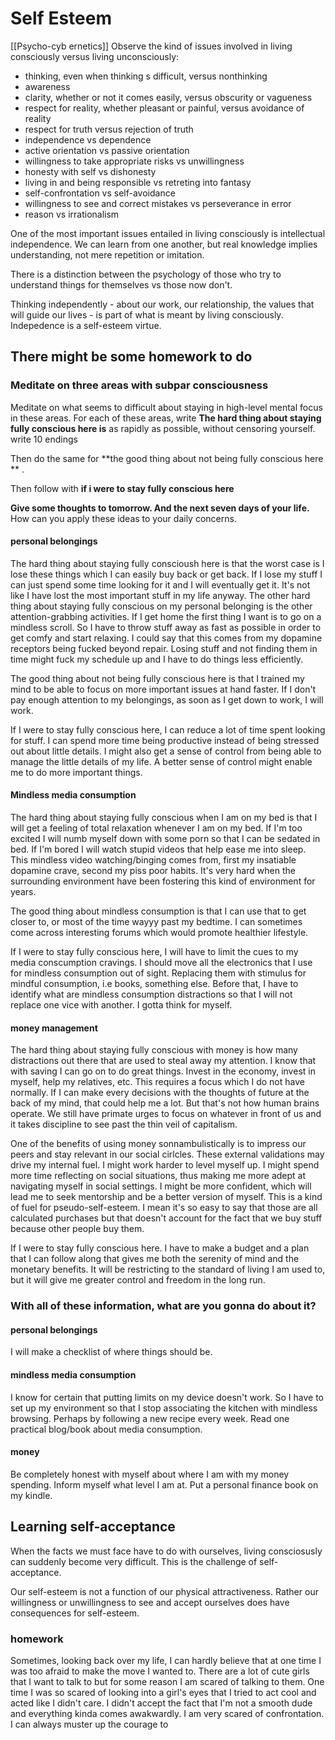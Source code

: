 # Self Esteem
[[Psycho-cyb ernetics]]
Observe the kind of issues involved in living consciously versus living unconsciously:
- thinking, even when thinking s difficult, versus nonthinking
- awareness
- clarity, whether or not it comes easily, versus obscurity or vagueness
- respect for reality, whether pleasant or painful, versus avoidance of reality
- respect for truth versus rejection of truth 
- independence vs dependence
- active orientation vs passive orientation
- willingness to take appropriate risks vs unwillingness
- honesty with self vs dishonesty
- living in and being responsible vs retreting into fantasy
- self-confrontation vs self-avoidance
- willingness to see and correct mistakes vs perseverance in error
- reason vs irrationalism

One of the most important issues entailed in living consciously is intellectual independence. We can learn from one another, but real knowledge implies understanding, not mere repetition or imitation. 

There is a distinction between the psychology of those who try to understand things for themselves vs those now don't. 

Thinking independently - about our work, our relationship, the values that will guide our lives - is part of what is meant by living consciously. Indepedence is a self-esteem virtue. 


## There might be some homework to do

### Meditate on three areas with subpar consciousness
Meditate on what seems to difficult about staying in high-level mental focus in these areas. For each of these areas, write **The hard thing about staying fully conscious here is** as rapidly as possible, without censoring yourself. write 10 endings

Then do the same for **the good thing about not being fully conscious here ** . 

Then follow with **if i were to stay fully conscious here**

**Give some thoughts to tomorrow. And the next seven days of your life.** How can you apply these ideas to your daily concerns. 


#### personal belongings
The hard thing about staying fully conscioush here is that the worst case is I lose these things which I can easily buy back or get back. If I lose my stuff I can just spend some time looking for it and I will eventually get it. It's not like I have lost the most important stuff in my life anyway. The other hard thing about staying fully conscious on my personal belonging is the other attention-grabbing activities. If I get home the first thing I want is to go on a mindless scroll. So I have to throw stuff away as fast as possible in order to get comfy and start relaxing. I could say that this comes from my dopamine receptors being fucked beyond repair. Losing stuff and not finding them in time might fuck my schedule up and I have to do things less efficiently. 

The good thing about not being fully conscious here is that I trained my mind to be able to focus on more important issues at hand faster. If I don't pay enough attention to my belongings, as soon as I get down to work, I will work. 

If I were to stay fully conscious here, I can reduce a lot of time spent looking for stuff. I can spend more time being productive instead of being stressed out about little details. I might also get a sense of control from being able to manage the little details of my life. A better sense of control might enable me to do more important things. 

#### Mindless media consumption
The hard thing about staying fully conscious when I am on my bed is that I will get a feeling of total relaxation whenever I am on my bed. If I'm too excited I will numb myself down with some porn so that I can be sedated in bed. If I'm bored I will watch stupid videos that help ease me into sleep. This mindless video watching/binging comes from, first my insatiable dopamine crave, second my piss poor habits. It's very hard when the surrounding environment have been fostering this kind of environment for years. 

The good thing about mindless consumption is that I can use that to get closer to, or most of the time wayyy past my bedtime. I can sometimes come across interesting forums which would promote healthier lifestyle. 

If I were to stay fully conscious here, I will have to limit the cues to my media conscumption cravings. I should move all the electronics that I use for mindless consumption out of sight. Replacing them with stimulus for mindful consumption, i.e books, something else. Before that, I have to identify what are mindless consumption distractions so that I will not replace one vice with another. I gotta think for myself. 


#### money management
The hard thing about staying fully conscious with money is how many distractions out there that are used to steal away my attention. I know that with saving I can go on to do great things. Invest in the economy, invest in myself, help my relatives, etc. This requires a focus which I do not have normally. If I can make every decisions with the thoughts of future at the back of my mind, that could help me a lot. But that's not how human brains operate. We still have primate urges to focus on whatever in front of us and it takes discipline to see past the thin veil of capitalism.

One of the benefits of using money sonnambulistically is to impress our peers and stay relevant in our social cirlcles. These external validations may drive my internal fuel. I might work harder to level myself up. I might spend more time reflecting on social situations, thus making me more adept at navigating myself in social settings. I might be more confident, which will lead me to seek mentorship and be a better version of myself. This is a kind of fuel for pseudo-self-esteem. I mean it's so easy to say that those are all calculated purchases but that doesn't account for the fact that we buy stuff because other people buy them. 

If I were to stay fully conscious here. I have to make a budget and a plan that I can follow along that gives me both the serenity of mind and the monetary benefits. It will be restricting to the standard of living I am used to, but it will give me greater control and freedom in the long run. 

### With all of these information, what are you gonna do about it?
#### personal belongings
I will make a checklist of where things should be.  
#### mindless media consumption
I know for certain that putting limits on my device doesn't work. So I have to set up my environment so that I stop associating the kitchen with mindless browsing. Perhaps by following a new recipe every week. Read one practical blog/book about media consumption.
#### money
Be completely honest with myself about where I am with my money spending. Inform myself what level I am at. Put a personal finance book on my kindle. 

## Learning self-acceptance 
When the facts we must face have to do with ourselves, living consciosusly can suddenly become very difficult. This is the challenge of self-acceptance. 

Our self-esteem is not a function of our physical attractiveness. Rather our willingness or unwillingness to see and accept ourselves does have consequences for self-esteem.

### homework
Sometimes, looking back over my life, I can hardly believe that at one time I was too afraid to make the move I wanted to. There are a lot of cute girls that I want to talk to but for some reason I am scared of talking to them. One time I was so scared of looking into a girl's eyes that I tried to act cool and acted like I didn't care. I didn't accept the fact that I'm not a smooth dude and everything kinda comes awakwardly. I am very scared of confrontation. I can always muster up the courage to 

